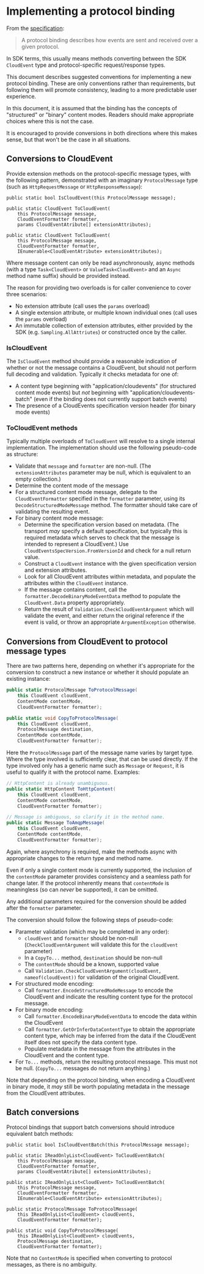 # Implementing a protocol binding

From the [specification](https://github.com/cloudevents/spec/blob/v1.0.1/spec.md#protocol-binding):

> A protocol binding describes how events are sent and received over a given protocol.

In SDK terms, this usually means methods converting between
the SDK `CloudEvent` type and protocol-specific request/response
types.

This document describes suggested conventions for implementing a new
protocol binding. These are only conventions rather than
requirements, but following them will promote consistency, leading
to a more predictable user experience.

In this document, it is assumed that the binding has the concepts
of "structured" or "binary" content modes. Readers should
make appropriate choices where this is not the case.

It is encouraged to provide conversions in both directions where
this makes sense, but that won't be the case in all situations.

## Conversions to CloudEvent

Provide extension methods on the protocol-specific message types,
with the following pattern, demonstrated with an imaginary
`ProtocolMessage` type (such as `HttpRequestMessage` or
`HttpResponseMessage`):

```
public static bool IsCloudEvent(this ProtocolMessage message);

public static CloudEvent ToCloudEvent(
    this ProtocolMessage message,
    CloudEventFormatter formatter,
    params CloudEventAtribute[] extensionAttributes);

public static CloudEvent ToCloudEvent(
    this ProtocolMessage message,
    CloudEventFormatter formatter,
    IEnumerable<CloudEventAtribute> extensionAttributes);
```

Where message content can only be read asynchronously, async methods
(with a type `Task<CloudEvent>` or `ValueTask<CloudEvent>` and an
`Async` method name suffix) should be provided instead.

The reason for providing two overloads is for caller convenience to
cover three scenarios:

- No extension attribute (call uses the `params` overload)
- A single extension attribute, or multiple known individual ones
  (call uses the `params` overload)
- An immutable collection of extension attributes, either provided by
  the SDK (e.g. `Sampling.AllAttriutes`) or constructed once by the
  caller.

### IsCloudEvent

The `IsCloudEvent` method should provide a reasonable indication of
whether or not the message contains a CloudEvent, but should not
perform full decoding and validation. Typically it checks metadata
for one of:

- A content type beginning with "application/cloudevents" (for
  structured content mode events) but *not* beginning with
  "application/cloudevents-batch" (even if the binding does not
  currently support batch events)
- The presence of a CloudEvents specification version header (for
  binary mode events)

### ToCloudEvent methods

Typically multiple overloads of `ToCloudEvent` will resolve to a
single internal implementation. The implementation should use the
following pseudo-code as structure:

- Validate that `message` and `formatter` are non-null. (The
  `extensionAttributes` parameter may be null, which is equivalent
  to an empty collection.)
- Determine the content mode of the message
- For a structured content mode message, delegate to the
  `CloudEventFormatter` specified in the `formatter` parameter,
  using its `DecodeStructuredModeMessage` method. The formatter
  should take care of validating the resulting event.
- For binary content mode message:
  - Determine the specification version based on metadata. (The
    transport *may* specify a default specification, but typically
    this is required metadata which serves to check that the message
    is intended to represent a CloudEvent.) Use
    `CloudEventsSpecVersion.FromVersionId` and check for a null return
    value.
  - Construct a `CloudEvent` instance with the given specification
    version and extension attributes.
  - Look for all CloudEvent attributes within metadata, and populate
    the attributes within the `CloudEvent` instance.
  - If the message contains content, call the
    `formatter.DecodeBinaryModeEventData` method to populate the
    `CloudEvent.Data` property appropriately.
  - Return the result of `Validation.CheckCloudEventArgument` which
    will validate the event, and either return the original reference if
    the event is valid, or throw an appropriate `ArgumentException`
    otherwise.

## Conversions from CloudEvent to protocol message types

There are two patterns here, depending on whether it's appropriate
for the conversion to construct a new instance or whether it should
populate an existing instance:

```csharp
public static ProtocolMessage ToProtocolMessage(
    this CloudEvent cloudEvent,
    ContentMode contentMode,
    CloudEventFormatter formatter);

public static void CopyToProtocolMessage(
    this CloudEvent cloudEvent,
    ProtocolMessage destination,
    ContentMode contentMode,
    CloudEventFormatter formatter);
```

Here the `ProtocolMessage` part of the message name varies by target
type. Where the type involved is sufficiently clear, that can be
used directly. If the type involved only has a generic name such as
`Message` or `Request`, it is useful to qualify it with the protocol
name. Examples:

```csharp
// HttpContent is already unambiguous.
public static HttpContent ToHttpContent(
    this CloudEvent cloudEvent,
    ContentMode contentMode,
    CloudEventFormatter formatter);

// Message is ambiguous, so clarify it in the method name.
public static Message ToAmqpMessage(
    this CloudEvent cloudEvent,
    ContentMode contentMode,
    CloudEventFormatter formatter);
```

Again, where asynchrony is required, make the methods async with
appropriate changes to the return type and method name.

Even if only a single content mode is currently supported, the
inclusion of the `contentMode` parameter provides consistency and a
seamless path for change later. If the protocol inherently means
that `contentMode` is meaningless (so can *never* be supported), it
can be omitted.

Any additional parameters required for the conversion should be
added after the `formatter` parameter.

The conversion should follow the following steps of pseudo-code:

- Parameter validation (which may be completed in any order):
  - `cloudEvent` and `formatter` should be non-null
    (`CheckCloudEventArgument` will validate this for the `cloudEvent` parameter)
  - In a `CopyTo...` method, `destination` should be non-null
  - The `contentMode` should be a known, supported value
  - Call `Validation.CheckCloudEventArgument(cloudEvent, nameof(cloudEvent))`
    for validation of the original CloudEvent.
- For structured mode encoding:
  - Call `formatter.EncodeStructuredModeMessage` to encode
    the CloudEvent and indicate the resulting content type
    for the protocol message.
- For binary mode encoding:
  - Call `formatter.EncodeBinaryModeEventData` to encode
    the data within the CloudEvent
  - Call `formatter.GetOrInferDataContentType` to obtain the
    appropriate content type, which may be inferred from the
    data if the CloudEvent itself does not specify the data content type.
  - Populate metadata in the message from the attributes in the
    CloudEvent and the content type.
- For `To...` methods, return the resulting protocol message.
  This must not be null. (`CopyTo...` messages do not return
  anything.)

Note that depending on the protocol binding, when encoding a CloudEvent
in binary mode, it *may* still be worth populating metadata in the
message from the CloudEvent attributes.

## Batch conversions

Protocol bindings that support batch conversions should introduce
equivalent batch methods:

```
public static bool IsCloudEventBatch(this ProtocolMessage message);

public static IReadOnlyList<CloudEvent> ToCloudEventBatch(
    this ProtocolMessage message,
    CloudEventFormatter formatter,
    params CloudEventAtribute[] extensionAttributes);

public static IReadOnlyList<CloudEvent> ToCloudEventBatch(
    this ProtocolMessage message,
    CloudEventFormatter formatter,
    IEnumerable<CloudEventAtribute> extensionAttributes);

public static ProtocolMessage ToProtocolMessage(
    this IReadOnlyList<CloudEvent> cloudEvents,
    CloudEventFormatter formatter);

public static void CopyToProtocolMessage(
    this IReadOnlyList<CloudEvent> cloudEvents,
    ProtocolMessage destination,
    CloudEventFormatter formatter);
```

Note that no `ContentMode` is specified when converting to protocol
messages, as there is no ambiguity.
